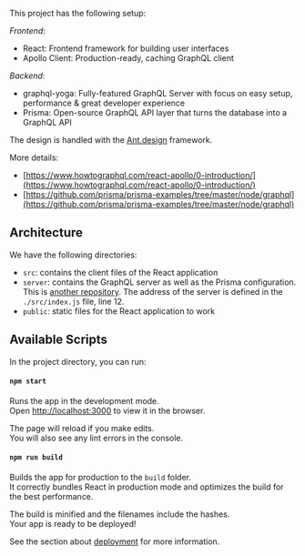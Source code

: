 This project has the following setup:

_Frontend_:
- React: Frontend framework for building user interfaces
- Apollo Client: Production-ready, caching GraphQL client

_Backend_:
- graphql-yoga: Fully-featured GraphQL Server with focus on easy setup, performance & great developer experience
- Prisma: Open-source GraphQL API layer that turns the database into a GraphQL API

The design is handled with the [Ant.design](https://ant.design) framework.

More details:
- [https://www.howtographql.com/react-apollo/0-introduction/](https://www.howtographql.com/react-apollo/0-introduction/)
- [https://github.com/prisma/prisma-examples/tree/master/node/graphql](https://github.com/prisma/prisma-examples/tree/master/node/graphql)

## Architecture

We have the following directories:
- `src`: contains the client files of the React application
- `server`: contains the GraphQL server as well as the Prisma configuration. This is [another repository](https://github.com/bdebever/graphql-mini-articles-server). The address of the server is defined in the `./src/index.js` file, line 12.
- `public`: static files for the React application to work

## Available Scripts

In the project directory, you can run:

#### `npm start`

Runs the app in the development mode.<br>
Open [http://localhost:3000](http://localhost:3000) to view it in the browser.

The page will reload if you make edits.<br>
You will also see any lint errors in the console.

#### `npm run build`

Builds the app for production to the `build` folder.<br>
It correctly bundles React in production mode and optimizes the build for the best performance.

The build is minified and the filenames include the hashes.<br>
Your app is ready to be deployed!

See the section about [deployment](https://facebook.github.io/create-react-app/docs/deployment) for more information.